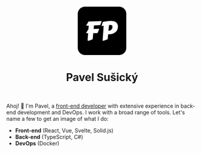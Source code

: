 <p align="center">
  <a href="https://frontendista.cz">
    <img src="https://raw.githubusercontent.com/frontendista/frontendista.cz/main/apps/web/public/favicon.svg" alt="Frontendista.cz logo" height="128">
  </a>
  <h1 align="center">Pavel Sušický</h1>
  <p align="center">
    <a aria-label="Wakatime" href="https://wakatime.com/@susickypavel">
      <img alt="" src="https://wakatime.com/badge/user/4673a2b2-f835-48a8-bc2a-d47028816c09.svg?style=for-the-badge">
    </a>
  </p>
</p>

Ahoj! 👋 I'm Pavel, a [front-end developer](https://github.com/frontendista/frontendista.cz) with extensive experience in back-end development and DevOps.
I work with a broad range of tools. Let's name a few to get an image of what I do:

- **Front-end** (React, Vue, Svelte, Solid.js)
- **Back-end** (TypeScript, C#)
- **DevOps** (Docker)
